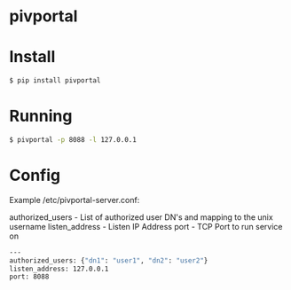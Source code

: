 pivportal
==================


Install
====

```bash
$ pip install pivportal
```

Running
====

```bash
$ pivportal -p 8088 -l 127.0.0.1
```

Config
====

Example /etc/pivportal-server.conf:

authorized_users - List of authorized user DN's and mapping to the unix username
listen_address - Listen IP Address
port - TCP Port to run service on

```bash
---
authorized_users: {"dn1": "user1", "dn2": "user2"}
listen_address: 127.0.0.1
port: 8088
```